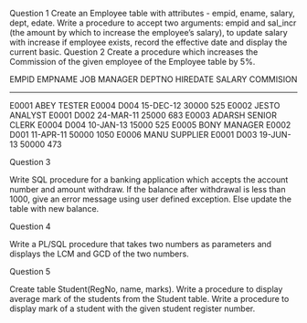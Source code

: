 Question 1
Create an Employee table with attributes - empid, ename, salary, dept, edate. Write a procedure to accept two arguments: empid and sal_incr (the amount by which to increase the employee’s salary), to update salary with increase if employee exists, record the effective date and display the current basic.
Question 2
Create a procedure which increases the Commission of the given employee of the Employee table by 5%.

EMPID    EMPNAME    JOB                   MANAGER    DEPTNO     HIREDATE      SALARY     COMMISION
---------- ----------           ---------------     --------------   ------------    -------------        ----------     --------- 
E0001      ABEY             TESTER                  E0004       D004       15-DEC-12          30000        525
E0002      JESTO            ANALYST                E0001      D002       24-MAR-11         25000        683
E0003      ADARSH       SENIOR CLERK     E0004      D004       10-JAN-13           15000        525
E0005      BONY            MANAGER              E0002      D001       11-APR-11           50000       1050
E0006      MANU           SUPPLIER               E0001      D003       19-JUN-13           50000        473
 
Question 3
 
Write SQL procedure for a banking application which accepts the account number and amount withdraw. If the balance after withdrawal is less than 1000, give an error message using user defined exception. Else update the table with new balance. 
 
Question 4
 
Write a PL/SQL procedure that takes two numbers as parameters and displays the LCM and GCD of the two numbers. 
 
Question 5
 
Create table Student(RegNo, name, marks). 
Write a procedure to display average mark of the students from the Student table.
Write a procedure to display mark of a student with the given student register number.
 
